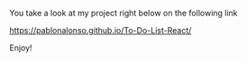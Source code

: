 You take a look at my project right below on the following link

https://pablonalonso.github.io/To-Do-List-React/

Enjoy!
